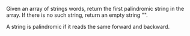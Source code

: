 Given an array of strings words, return the first palindromic string in the array. If there is no such string, return an empty string "".

A string is palindromic if it reads the same forward and backward.